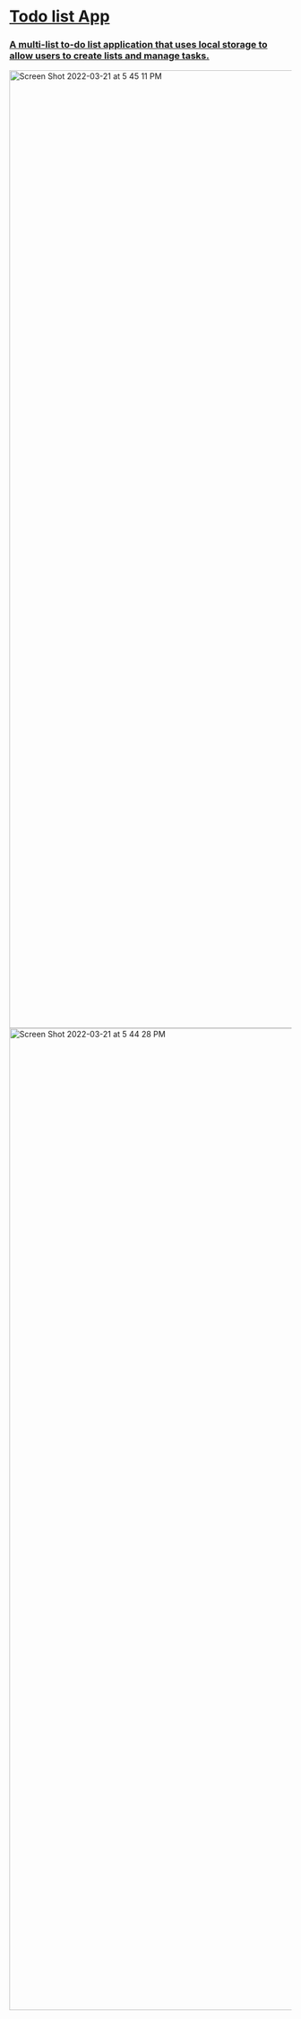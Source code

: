# <h1><a href = "https://todo-list-22.netlify.app/"> Todo list App</h1>
   ### A multi-list to-do list application that uses local storage to allow users to create lists and manage tasks.
  
  <img width="1708" alt="Screen Shot 2022-03-21 at 5 45 11 PM" src="https://user-images.githubusercontent.com/61710672/159385684-16fd7166-3221-4d31-b018-4c3f47be64b8.png">
  <img width="1751" alt="Screen Shot 2022-03-21 at 5 44 28 PM" src="https://user-images.githubusercontent.com/61710672/159385679-3dae5403-de6a-4866-b68f-9d739ac72dab.png">
